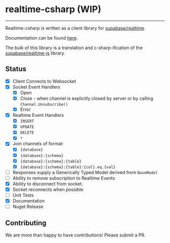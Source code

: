 # realtime-csharp (WIP)

---

Realtime-csharp is written as a client library for [supabase/realtime](https://github.com/supabase/realtime).

Documentation can be found [here](https://supabase.github.io/realtime-csharp/api/Supabase.Realtime.Client.html).

The bulk of this library is a translation and c-sharp-ification of the [supabase/realtime-js](https://github.com/supabase/realtime-js) library.

## Status

- [x] Client Connects to Websocket
- [x] Socket Event Handlers
  - [x] Open
  - [x] Close - when channel is explicitly closed by server or by calling `Channel.Unsubscribe()`
  - [x] Error
- [x] Realtime Event Handlers
  - [x] `INSERT`
  - [x] `UPDATE`
  - [x] `DELETE`
  - [x] `*`
- [x] Join channels of format:
  - [x] `{database}`
  - [x] `{database}:{schema}`
  - [x] `{database}:{schema}:{table}`
  - [x] `{database}:{schema}:{table}:{col}.eq.{val}`
- [ ] Responses supply a Generically Typed Model derived from `BaseModel`
- [ ] Ability to remove subscription to Realtime Events
- [x] Ability to disconnect from socket.
- [x] Socket reconnects when possible
- [ ] Unit Tests
- [x] Documentation
- [ ] Nuget Release

## Contributing

We are more than happy to have contributions! Please submit a PR.
